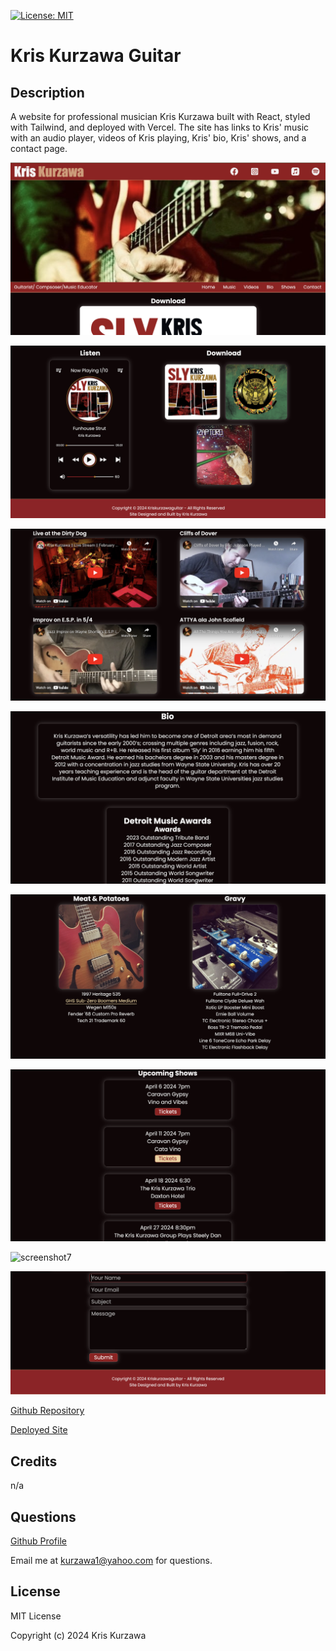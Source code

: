 [![License: MIT](https://img.shields.io/badge/License-MIT-yellow.svg)](https://opensource.org/licenses/MIT)
# Kris Kurzawa Guitar

## Description
A website for professional musician Kris Kurzawa built with React, styled with Tailwind, and deployed with Vercel.  The site has links to Kris' music with an audio player, videos of Kris playing, Kris' bio, Kris' shows, and a contact page.

![screenshot1](https://github.com/KKurzawa/kris-kurzawa-guitar/blob/main/public/Screenshot1.png)

![screenshot2](https://github.com/KKurzawa/kris-kurzawa-guitar/blob/main/public/Screenshot2.png)

![screenshot3](https://github.com/KKurzawa/kris-kurzawa-guitar/blob/main/public/Screenshot3.png)

![screenshot4](https://github.com/KKurzawa/kris-kurzawa-guitar/blob/main/public/Screenshot4.png)

![screenshot5](https://github.com/KKurzawa/kris-kurzawa-guitar/blob/main/public/Screenshot5.png)

![screenshot6](https://github.com/KKurzawa/kris-kurzawa-guitar/blob/main/public/Screenshot6.png)

![screenshot7](https://github.com/KKurzawa/kris-kurzawa-guitar/blob/main/public/Screenshot7.png)

![screenshot8](https://github.com/KKurzawa/kris-kurzawa-guitar/blob/main/public/Screenshot8.png)

[Github Repository](https://github.com/KKurzawa/kris-kurzawa-guitar/tree/main)

[Deployed Site](https://kris-kurzawa-guitar.vercel.app/)

## Credits

n/a

## Questions

[Github Profile](https://github.com/KKurzawa)

Email me at kurzawa1@yahoo.com for questions.

## License

MIT License

Copyright (c) 2024 Kris Kurzawa

